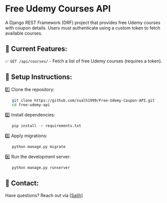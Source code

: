# Free Udemy Courses API

A Django REST Framework (DRF) project that provides free Udemy courses with coupon details. Users must authenticate using a custom token to fetch available courses.

## 🚀 **Current Features:**

✅ `GET /api/courses/` - Fetch a list of free Udemy courses (requires a token).

## 🔧 **Setup Instructions:**

1️⃣ Clone the repository:

```sh
   git clone https://github.com/sualh1999/Free-Udemy-Coupon-API.git
   cd free-udemy-api
```

2️⃣ Install dependencies:

```sh
   pip install -r requirements.txt
```

3️⃣ Apply migrations:

```sh
   python manage.py migrate
```

4️⃣ Run the development server:

```sh
   python manage.py runserver
```






## 📩 **Contact:**

Have questions? Reach out via [[Salih](https://t.me/huam3)] 

